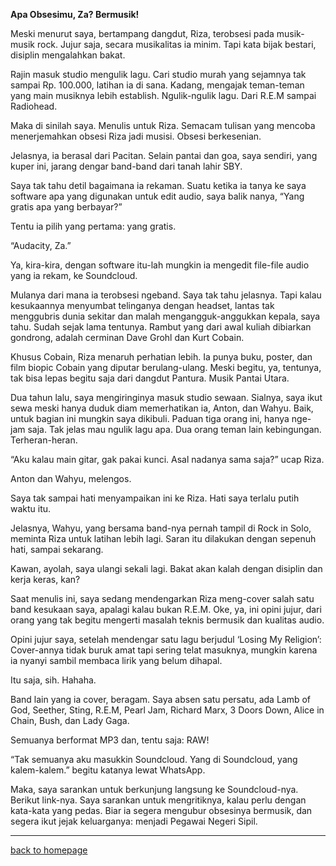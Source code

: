 **Apa Obsesimu, Za? Bermusik!**

Meski menurut saya, bertampang dangdut, Riza, terobsesi pada musik-musik rock. Jujur saja, secara musikalitas ia minim. Tapi kata bijak bestari, disiplin mengalahkan bakat.

Rajin masuk studio mengulik lagu. Cari studio murah yang sejamnya tak sampai Rp. 100.000, latihan ia di sana. Kadang, mengajak teman-teman yang main musiknya lebih establish. Ngulik-ngulik lagu. Dari R.E.M sampai Radiohead.

Maka di sinilah saya. Menulis untuk Riza. Semacam tulisan yang mencoba menerjemahkan obsesi Riza jadi musisi. Obsesi berkesenian.

Jelasnya, ia berasal dari Pacitan. Selain pantai dan goa, saya sendiri, yang kuper ini, jarang dengar band-band dari tanah lahir SBY.

Saya tak tahu detil bagaimana ia rekaman. Suatu ketika ia tanya ke saya software apa yang digunakan untuk edit audio, saya balik nanya, “Yang gratis apa yang berbayar?”

Tentu ia pilih yang pertama: yang gratis.

“Audacity, Za.”

Ya, kira-kira, dengan software itu-lah mungkin ia mengedit file-file audio yang ia rekam, ke Soundcloud.

Mulanya dari mana ia terobsesi ngeband. Saya tak tahu jelasnya. Tapi kalau kesukaannya menyumbat telinganya dengan headset, lantas tak menggubris dunia sekitar dan malah mengangguk-anggukkan kepala, saya tahu. Sudah sejak lama tentunya. Rambut yang dari awal kuliah dibiarkan gondrong, adalah cerminan Dave Grohl dan Kurt Cobain.

Khusus Cobain, Riza menaruh perhatian lebih. Ia punya buku, poster, dan film biopic Cobain yang diputar berulang-ulang. Meski begitu, ya, tentunya, tak bisa lepas begitu saja dari dangdut Pantura. Musik Pantai Utara.

Dua tahun lalu, saya mengiringinya masuk studio sewaan. Sialnya, saya ikut sewa meski hanya duduk diam memerhatikan ia, Anton, dan Wahyu. Baik, untuk bagian ini mungkin saya dikibuli. Paduan tiga orang ini, hanya nge-jam saja. Tak jelas mau ngulik lagu apa. Dua orang teman lain kebingungan. Terheran-heran.

“Aku kalau main gitar, gak pakai kunci. Asal nadanya sama saja?” ucap Riza.

Anton dan Wahyu, melengos.

Saya tak sampai hati menyampaikan ini ke Riza. Hati saya terlalu putih waktu itu.

Jelasnya, Wahyu, yang bersama band-nya pernah tampil di Rock in Solo, meminta Riza untuk latihan lebih lagi. Saran itu dilakukan dengan sepenuh hati, sampai sekarang.

Kawan, ayolah, saya ulangi sekali lagi. Bakat akan kalah dengan disiplin dan kerja keras, kan?

Saat menulis ini, saya sedang mendengarkan Riza meng-cover salah satu band kesukaan saya, apalagi kalau bukan R.E.M. Oke, ya, ini opini jujur, dari orang yang tak begitu mengerti masalah teknis bermusik dan kualitas audio.

Opini jujur saya, setelah mendengar satu lagu berjudul ‘Losing My Religion’: Cover-annya tidak buruk amat tapi sering telat masuknya, mungkin karena ia nyanyi sambil membaca lirik yang belum dihapal.

Itu saja, sih. Hahaha.

Band lain yang ia cover, beragam. Saya absen satu persatu, ada Lamb of God, Seether, Sting, R.E.M, Pearl Jam, Richard Marx, 3 Doors Down, Alice in Chain, Bush, dan Lady Gaga.

Semuanya berformat MP3 dan, tentu saja: RAW!

“Tak semuanya aku masukkin Soundcloud. Yang di Soundcloud, yang kalem-kalem.” begitu katanya lewat WhatsApp.

Maka, saya sarankan untuk berkunjung langsung ke Soundcloud-nya. Berikut link-nya. Saya sarankan untuk mengritiknya, kalau perlu dengan kata-kata yang pedas. Biar ia segera mengubur obsesinya bermusik, dan segera ikut jejak keluarganya: menjadi Pegawai Negeri Sipil.

___

[back to homepage](https://arsarsars.github.io)
